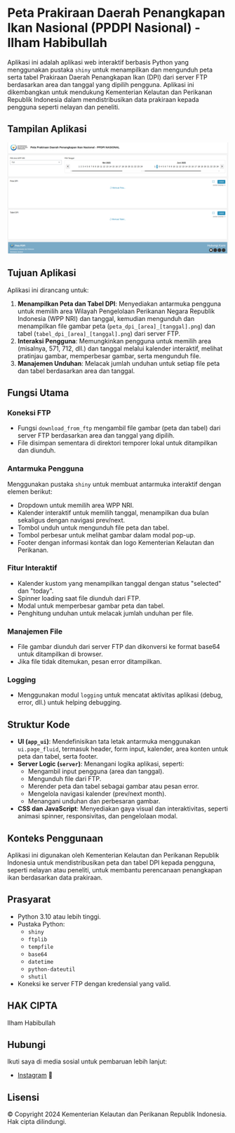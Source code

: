 # Peta Prakiraan Daerah Penangkapan Ikan Nasional (PPDPI Nasional) - Ilham Habibullah

Aplikasi ini adalah aplikasi web interaktif berbasis Python yang menggunakan pustaka `shiny` untuk menampilkan dan mengunduh peta serta tabel Prakiraan Daerah Penangkapan Ikan (DPI) dari server FTP berdasarkan area dan tanggal yang dipilih pengguna. Aplikasi ini dikembangkan untuk mendukung Kementerian Kelautan dan Perikanan Republik Indonesia dalam mendistribusikan data prakiraan kepada pengguna seperti nelayan dan peneliti.

## Tampilan Aplikasi
![Tampilan Aplikasi PPDPI Nasional](https://raw.githubusercontent.com/IlhamHabibullah/Landing-Pages-Shiny-App/main/tampilan-antar-muka.png)

## Tujuan Aplikasi
Aplikasi ini dirancang untuk:
1. **Menampilkan Peta dan Tabel DPI**: Menyediakan antarmuka pengguna untuk memilih area Wilayah Pengelolaan Perikanan Negara Republik Indonesia (WPP NRI) dan tanggal, kemudian mengunduh dan menampilkan file gambar peta (`peta_dpi_[area]_[tanggal].png`) dan tabel (`tabel_dpi_[area]_[tanggal].png`) dari server FTP.
2. **Interaksi Pengguna**: Memungkinkan pengguna untuk memilih area (misalnya, 571, 712, dll.) dan tanggal melalui kalender interaktif, melihat pratinjau gambar, memperbesar gambar, serta mengunduh file.
3. **Manajemen Unduhan**: Melacak jumlah unduhan untuk setiap file peta dan tabel berdasarkan area dan tanggal.

## Fungsi Utama
### Koneksi FTP
- Fungsi `download_from_ftp` mengambil file gambar (peta dan tabel) dari server FTP berdasarkan area dan tanggal yang dipilih.
- File disimpan sementara di direktori temporer lokal untuk ditampilkan dan diunduh.

### Antarmuka Pengguna
Menggunakan pustaka `shiny` untuk membuat antarmuka interaktif dengan elemen berikut:
- Dropdown untuk memilih area WPP NRI.
- Kalender interaktif untuk memilih tanggal, menampilkan dua bulan sekaligus dengan navigasi prev/next.
- Tombol unduh untuk mengunduh file peta dan tabel.
- Tombol perbesar untuk melihat gambar dalam modal pop-up.
- Footer dengan informasi kontak dan logo Kementerian Kelautan dan Perikanan.

### Fitur Interaktif
- Kalender kustom yang menampilkan tanggal dengan status "selected" dan "today".
- Spinner loading saat file diunduh dari FTP.
- Modal untuk memperbesar gambar peta dan tabel.
- Penghitung unduhan untuk melacak jumlah unduhan per file.

### Manajemen File
- File gambar diunduh dari server FTP dan dikonversi ke format base64 untuk ditampilkan di browser.
- Jika file tidak ditemukan, pesan error ditampilkan.

### Logging
- Menggunakan modul `logging` untuk mencatat aktivitas aplikasi (debug, error, dll.) untuk helping debugging.

## Struktur Kode
- **UI (`app_ui`)**: Mendefinisikan tata letak antarmuka menggunakan `ui.page_fluid`, termasuk header, form input, kalender, area konten untuk peta dan tabel, serta footer.
- **Server Logic (`server`)**: Menangani logika aplikasi, seperti:
  - Mengambil input pengguna (area dan tanggal).
  - Mengunduh file dari FTP.
  - Merender peta dan tabel sebagai gambar atau pesan error.
  - Mengelola navigasi kalender (prev/next month).
  - Menangani unduhan dan perbesaran gambar.
- **CSS dan JavaScript**: Menyediakan gaya visual dan interaktivitas, seperti animasi spinner, responsivitas, dan pengelolaan modal.

## Konteks Penggunaan
Aplikasi ini digunakan oleh Kementerian Kelautan dan Perikanan Republik Indonesia untuk mendistribusikan peta dan tabel DPI kepada pengguna, seperti nelayan atau peneliti, untuk membantu perencanaan penangkapan ikan berdasarkan data prakiraan.

## Prasyarat
- Python 3.10 atau lebih tinggi.
- Pustaka Python:
  - `shiny`
  - `ftplib`
  - `tempfile`
  - `base64`
  - `datetime`
  - `python-dateutil`
  - `shutil`
- Koneksi ke server FTP dengan kredensial yang valid.

## HAK CIPTA
Ilham Habibullah

## Hubungi
Ikuti saya di media sosial untuk pembaruan lebih lanjut:
- [Instagram](https://www.instagram.com/masllhamm_/) 📸
  
## Lisensi
© Copyright 2024 Kementerian Kelautan dan Perikanan Republik Indonesia. Hak cipta dilindungi.
